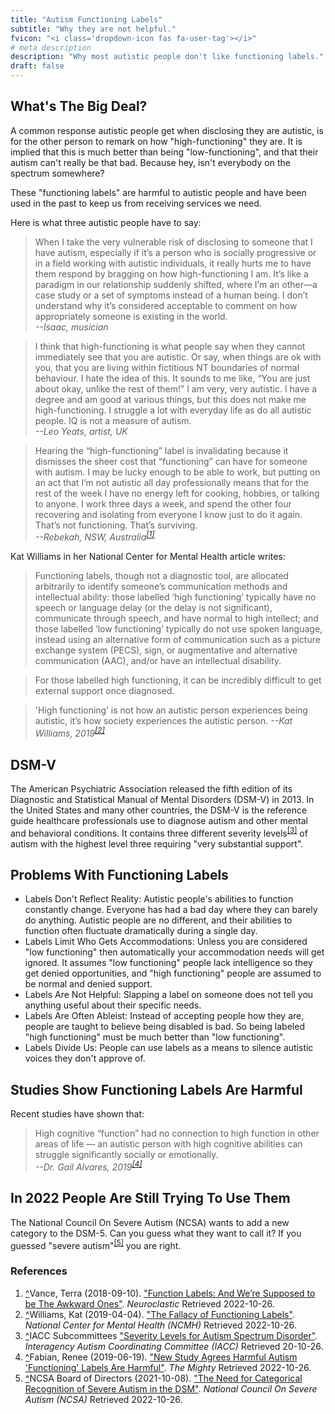 ```yaml
---
title: "Autism Functioning Labels"
subtitle: "Why they are not helpful."
fvicon: "<i class='dropdown-icon fas fa-user-tag'></i>"
# meta description
description: "Why most autistic people don't like functioning labels."
draft: false
---
```


<h2 class="h4 mb-4">What's The Big Deal?</h2>

A common response autistic people get when disclosing they are autistic, is for the other person to remark on how "high-functioning" they are. It is implied that this is much better than being "low-functioning", and that their autism can't really be that bad. Because hey, isn't everybody on the spectrum somewhere?

These "functioning labels" are harmful to autistic people and have been used in the past to keep us from receiving services we need. 

Here is what three autistic people have to say:

> When I take the very vulnerable risk of disclosing to someone that I have autism, especially if it’s a person who is socially progressive or in a field working with autistic individuals, it really hurts me to have them respond by bragging on how high-functioning I am. It’s like a paradigm in our relationship suddenly shifted, where I’m an other—a case study or a set of symptoms instead of a human being. I don’t understand why it’s considered acceptable to comment on how appropriately someone is existing in the world.                
> <cite>--Isaac, musician</cite>

> I think that high-functioning is what people say when they cannot immediately see that you are autistic. Or say, when things are ok with you, that you are living within fictitious NT boundaries of normal behaviour. I hate the idea of this. It sounds to me like, “You are just about okay, unlike the rest of them!” I am very, very autistic. I have a degree and am good at various things, but this does not make me high-functioning. I struggle a lot with everyday life as do all autistic people. IQ is not a measure of autism.         
> <cite>--Leo Yeats, artist, UK</cite>

> Hearing the “high-functioning” label is invalidating because it dismisses the sheer cost that “functioning” can have for someone with autism. I may be lucky enough to be able to work, but putting on an act that I’m not autistic all day professionally means that for the rest of the week I have no energy left for cooking, hobbies, or talking to anyone. I work three days a week, and spend the other four recovering and isolating from everyone I know just to do it again. That’s not functioning. That’s surviving.           
> <cite>--Rebekah, NSW, Australia<sup id="_ref-1" class="reference"><a href="#_note-1" data-toggle="tooltip" title="Function Labels: And We’re Supposed to be The Awkward Ones">[1]</a></sup></cite>

Kat Williams in her National Center for Mental Health article writes:

> Functioning labels, though not a diagnostic tool, are allocated arbitrarily to identify someone’s communication methods and intellectual ability: those labelled ‘high functioning’ typically have no speech or language delay (or the delay is not significant), communicate through speech, and have normal to high intellect; and those labelled ‘low functioning’ typically do not use spoken language, instead using an alternative form of communication such as a picture exchange system (PECS), sign, or augmentative and alternative communication (AAC), and/or have an intellectual disability.

> For those labelled high functioning, it can be incredibly difficult to get external support once diagnosed. 

> 'High functioning’ is not how an autistic person experiences being autistic, it’s how society experiences the autistic person.
> <cite>--Kat Williams, 2019<sup id="_ref-2" class="reference"><a href="#_note-2" data-toggle="tooltip" title="Functioning Labels">[2]</a></sup></cite>

<h2 class="h4 mb-4">DSM-V</h2>

The American Psychiatric Association released the fifth edition of its Diagnostic and Statistical Manual of Mental Disorders (DSM-V) in 2013. In the United States and many other countries, the DSM-V is the reference guide healthcare professionals use to diagnose autism and other mental and behavioral conditions. It contains three different severity levels<sup id="_ref-3" class="reference"><a href="#_note-3" data-toggle="tooltip" title="Autism Severity Levels">[3]</a></sup> of autism with the highest level three requiring "very substantial support". 

<h2 class="h4 mb-4">Problems With Functioning Labels</h2>

* Labels Don't Reflect Reality: Autistic people's abilities to function constantly change. Everyone has had a bad day where they can barely do anything. Autistic people are no different, and their abilities to function often fluctuate dramatically during a single day.
* Labels Limit Who Gets Accommodations: Unless you are considered "low functioning" then automatically your accommodation needs will get ignored. It assumes "low functioning" people lack intelligence so they get denied opportunities, and "high functioning" people are assumed to be normal and denied support.
* Labels Are Not Helpful: Slapping a label on someone does not tell you anything useful about their specific needs.
* Labels Are Often Ableist: Instead of accepting people how they are, people are taught to believe being disabled is bad. So being labeled "high functioning" must be much better than "low functioning".
* Labels Divide Us: People can use labels as a means to silence autistic voices they don't approve of.

<h2 class="h4 mb-4">Studies Show Functioning Labels Are Harmful</h2>

Recent studies have shown that:

> High cognitive “function” had no connection to high function in other areas of life — an autistic person with high cognitive abilities can struggle significantly socially or emotionally.           
> <cite>--Dr. Gail Alvares, 2019<sup id="_ref-4" class="reference"><a href="#_note-4" data-toggle="tooltip" title="New Study Agrees Harmful Autism 'Functioning' Labels Are Harmful">[4]</a></sup></cite>

<h2 class="h4 mb-4">In 2022 People Are Still Trying To Use Them</h2>

The National Council On Severe Autism (NCSA) wants to add a new category to the DSM-5. Can you guess what they want to call it? If you guessed "severe autism"<sup id="_ref-5" class="reference"><a href="#_note-5" data-toggle="tooltip" title="New Study Agrees Harmful Autism 'Functioning' Labels Are Harmful">[5]</a></sup> you are right. 

<h3 class="h4 mb-4" id="zapme">References</h3>
<ol class="references">
<li id="_note-1"><a href="#_ref-1" class="uparrow">^</a><span>Vance, Terra (2018-09-10).</span> <a href="https://neuroclastic.com/the-journey-begins/" rel="nofollow" class="external">"Function Labels: And We’re Supposed to be The Awkward Ones"</a>. <cite>Neuroclastic</cite> Retrieved 2022-10-26.
</li>
<li id="_note-2"><a href="#_ref-2" class="uparrow">^</a><span>Williams, Kat (2019-04-04).</span> <a href="https://www.ncmh.info/2019/04/04/fallacy-functioning-labels/" rel="nofollow" class="external">"The Fallacy of Functioning Labels"</a>. <cite>National Center for Mental Health (NCMH)</cite> Retrieved 2022-10-26.
</li>
<li id="_note-3"><a href="#_ref-3" class="uparrow">^</a><span>IACC Subcommittees</span> <a href="https://iacc.hhs.gov/about-iacc/subcommittees/resources/dsm5-diagnostic-criteria.shtml#table2" rel="nofollow" class="external">"Severity Levels for Autism Spectrum Disorder"</a>. <cite>Interagency Autism Coordinating Committee (IACC)</cite> Retrieved 20-10-26.
</li>
<li id="_note-4"><a href="#_ref-4" class="uparrow">^</a><span>Fabian, Renee (2019-06-19).</span> <a href="https://themighty.com/topic/autism-spectrum-disorder/study-high-functioning-autism-labels-harmful" rel="nofollow" class="external">"New Study Agrees Harmful Autism 'Functioning' Labels Are Harmful"</a>. <cite>The Mighty</cite> Retrieved 2022-10-26.
</li>
<li id="_note-5"><a href="#_ref-5" class="uparrow">^</a><span>NCSA Board of Directors (2021-10-08).</span> <a href="https://www.ncsautism.org/dsm" rel="nofollow" class="external">"The Need for Categorical Recognition of Severe Autism in the DSM"</a>. <cite>National Council On Severe Autism (NCSA)</cite> Retrieved 2022-10-26.
</li>
</ol>